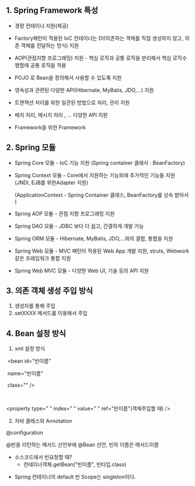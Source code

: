 ## 1. Spring Framework 특성

- 경량 컨테이너 지원(제공)
- Factory패턴이 적용된  IoC 컨테이너는 DI(의존하는 객체를 직접 생성하지 않고,  의존 객체를 전달하는 방식) 지원
- AOP(관점지향 프로그래밍) 지원 - 핵심 로직과 공통 로직을 분리해서 핵심 로직수행할때 공통 로직을 적용

- POJO 로 Bean을 정의해서 사용할 수 있도록 지원
- 영속성과 관련된 다양한 API(Hibernate, MyBatis, JDO,...) 지원
- 트랜잭션 처리를 위한 일관된 방법으로 처리, 관리 지원
- 배치 처리, 메시지 처리 , ... 다양한 API 지원
- Framework을 위한 Framework



## 2. Spring 모듈

- Spring Core 모듈 - IoC 기능 지원 (Spring container 클래서 : BeanFactory)

- Spring Context 모듈 - Core에서 지원하는 기능외에 추가적인 기능들 지원(JNDI, EJB를 위한Adapter 지원)

  (ApplicationContext - Spring Container 클래스, BeanFactory를 상속 받아서 )

- Spring AOP 모듈 - 관점 지향 프로그래밍 지원

- Spring DAO 모듈 - JDBC 보다 더 쉽고, 간결하게 개발 가능

- Spring ORM 모듈 - Hibernate, MyBatis, JDO,...와의 결합, 통합을 지원

- Spring Web 모듈 - MVC 패턴이 적용된 Web App 개발 지원, struts, Webwork 같은 프레임워크 통합 지원

- Spring Web MVC 모듈 - 다양한 Web UI, 기술 등의 API 지원

## 3. 의존 객체 생성 주입 방식

1. 생성자를 통해 주입
2. setXXXX 메서드를 이용해서 주입



## 4. Bean 설정 방식

1. xml 설정 방식

​      <bean id="빈이름"

​			name="빈이름"

​			class="" />

​	<constructor-arg ref="빈이름" />

   <property  type=" "  index=" "  value=" " ref="빈이름"(객체주입할 때) />

2. 자바 클래스와 Annotation

@configuration

@빈을 리턴하는 메서드 선언부에 @Bean 선언, 빈의 이름은 메서드이름

* 소스코드에서 빈요청할 때? 
  * 컨테이너객체.getBean("빈이름",  빈타입.class)

- Spring 컨테이너의 default 빈 Scope는 singleton이다.